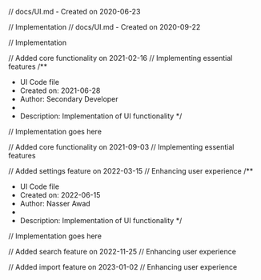 // docs/UI.md - Created on 2020-06-23

// Implementation
// docs/UI.md - Created on 2020-09-22

// Implementation

// Added core functionality on 2021-02-16
// Implementing essential features
/**
 * UI Code file
 * Created on: 2021-06-28
 * Author: Secondary Developer
 *
 * Description: Implementation of UI functionality
 */
 
// Implementation goes here


// Added core functionality on 2021-09-03
// Implementing essential features

// Added settings feature on 2022-03-15
// Enhancing user experience
/**
 * UI Code file
 * Created on: 2022-06-15
 * Author: Nasser Awad
 *
 * Description: Implementation of UI functionality
 */
 
// Implementation goes here


// Added search feature on 2022-11-25
// Enhancing user experience

// Added import feature on 2023-01-02
// Enhancing user experience
